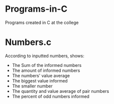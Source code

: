 # Programs-in-C
Programs created in C at the college

# Numbers.c

According to inputted numbers, shows:
- The Sum of the informed numbers
- The amount of informed numbers
- The numbers' value average
- The biggest value informed
- The smaller number
- The quantity and value average of pair numbers
- The percent of odd numbers informed
